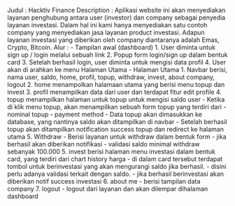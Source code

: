 Judul       :   Hacktiv Finance
Description :   Aplikasi website ini akan menyediakan layanan penghubung antara user (investor) dan company sebagai penyedia layanan investasi.
                Dalam hal ini kami hanya menyediakan satu contoh company yang menyediakan jasa layanan product investasi.
                Adapun layanan investasi yang diberikan oleh company diantaranya adalah Emas, Crypto, Bitcoin.
Alur        :   - Tampilan awal (dashboard)
                    1. User diminta untuk sign up / login melalui sebuah link
                    2. Popup form login/sign up dalam bentuk card
                    3. Setelah berhasil login, user diminta untuk mengisi data profil
                    4. User akan di arahkan ke menu Halaman Utama
                - Halaman Utama
                    1. Navbar berisi, nama user, saldo, home, profil, topup, withdraw, invest, about company, logout
                    2. home menampolkan halamaan utama yang berisi menu topup dan invest
                    3. profil menampilkan data dari user dan terdapat fitur edit profile
                    4. topup menampilkan halaman untuk topup untuk mengisi saldo user
                        - Ketika di klik menu topup, akan menampilkan sebuah form topup yang terdiri dari
                            - nominal topup
                            - payment method
                        - Data topup akan dimasukkan ke database, yang nantinya saldo akan ditampilkan di navbar
                        - Setelah berhasil topup akan ditampilkan notification success topup dan redirect ke halaman utama
                    5. Withdraw
                        - Berisi layanan untuk withdraw dalam bentuk form
                        - jika berhasil akan diberikan notifikasi
                        - validasi saldo minimal withdraw sebanyak 100.000
                    5. invest berisi halaman menu investasi dalam bentuk card, yang terdiri dari chart history harga
                        - di dalam card tersebut terdapat tombol untuk berinvestasi yang akan mengurangi saldo jika berhasil.
                        - disini perlu adanya validasi terkait dengan saldo.
                        - jika berhasil berinvestasi akan diberikan notif success investasi
                    6. about me 
                        - berisi tampilan data company
                    7. logout
                        - logout dari layanan dan akan dilempar dihalaman dashboard